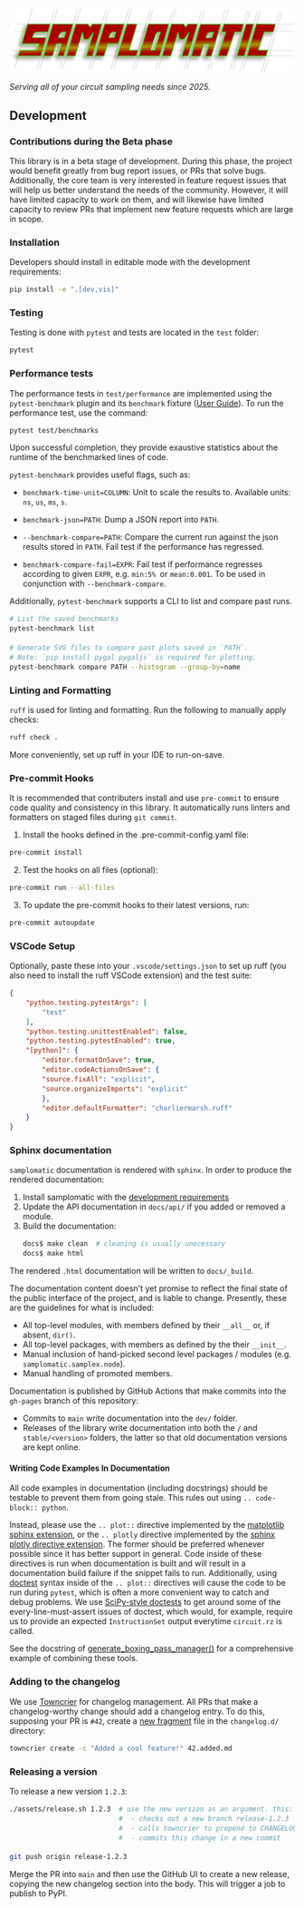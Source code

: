 <!--pytest-codeblocks:skipfile-->
![Samplomatic](docs/_static/img/samplomatic.svg)

_Serving all of your circuit sampling needs since 2025._

## Development

### Contributions during the Beta phase

This library is in a beta stage of development.
During this phase, the project would benefit greatly from bug report issues, or PRs that solve bugs.
Additionally, the core team is very interested in feature request issues that will help us better understand the needs of the community. However, it will have limited capacity to work on them, and will likewise have limited capacity to review PRs that implement new feature requests which are large in scope.

### Installation

Developers should install in editable mode with the development requirements:

```bash
pip install -e ".[dev,vis]"
```

### Testing

Testing is done with `pytest` and tests are located in the `test` folder:

```bash
pytest
```

### Performance tests

The performance tests in `test/performance` are implemented using the `pytest-benchmark` plugin and its `benchmark` fixture ([User Guide](https://pytest-benchmark.readthedocs.io/en/latest/index.html)). To run the performance test, use the command:
``` bash
pytest test/benchmarks
```
Upon successful completion, they provide exaustive statistics about the runtime of the benchmarked lines of code.

`pytest-benchmark` provides useful flags, such as:

* `benchmark-time-unit=COLUMN`: Unit to scale the results to. Available units: `ns`, `us`, `ms`, `s`.

* `benchmark-json=PATH`: Dump a JSON report into `PATH`.

* `--benchmark-compare=PATH`: Compare the current run against the json results stored in `PATH`. Fail test if the performance has regressed.

* `benchmark-compare-fail=EXPR`: Fail test if performance regresses according to given `EXPR`, e.g. `min:5% `or `mean:0.001`. To be used in conjunction with `--benchmark-compare`.

Additionally, `pytest-benchmark` supports a CLI to list and compare past runs.

``` bash
# List the saved benchmarks
pytest-benchmark list

# Generate SVG files to compare past plots saved in `PATH`.
# Note: `pip install pygal pygaljs` is required for plotting.
pytest-benchmark compare PATH --histogram --group-by=name
```

### Linting and Formatting

`ruff` is used for linting and formatting. Run the following to manually apply checks:

```bash
ruff check .
```

More conveniently, set up ruff in your IDE to run-on-save.

### Pre-commit Hooks

It is recommended that contributers install and use `pre-commit` to ensure code quality and consistency in this library.
It automatically runs linters and formatters on staged files during `git commit`.

1. Install the hooks defined in the .pre-commit-config.yaml file:

```bash
pre-commit install
```

2. Test the hooks on all files (optional):

```bash
pre-commit run --all-files
```

3. To update the pre-commit hooks to their latest versions, run:

```bash
pre-commit autoupdate
```

### VSCode Setup

Optionally, paste these into your `.vscode/settings.json` to set up ruff (you also need to install the ruff VSCode extension) and the test suite:

```json
{
    "python.testing.pytestArgs": [
        "test"
    ],
    "python.testing.unittestEnabled": false,
    "python.testing.pytestEnabled": true,
    "[python]": {
        "editor.formatOnSave": true,
        "editor.codeActionsOnSave": {
        "source.fixAll": "explicit",
        "source.organizeImports": "explicit"
        },
        "editor.defaultFormatter": "charliermarsh.ruff"
    }
}
```

### Sphinx documentation

`samplomatic` documentation is rendered with `sphinx`. In order to produce the rendered
documentation:

1. Install samplomatic with the [development requirements](#installation)
2. Update the API documentation in `docs/api/` if you added or removed a module.
3. Build the documentation:
    ```bash
    docs$ make clean  # cleaning is usually unecessary
    docs$ make html
    ```

The rendered `.html` documentation will be written to `docs/_build`.

The documentation content doesn't yet promise to reflect the final state of the public interface of the project, and is liable to change.
Presently, these are the guidelines for what is included:

 * All top-level modules, with members defined by their `__all__` or, if absent, `dir()`.
 * All top-level packages, with members as defined by the their `__init__`.
 * Manual inclusion of hand-picked second level packages / modules (e.g. `samplomatic.samplex.node`).
 * Manual handling of promoted members.

Documentation is published by GitHub Actions that make commits into the `gh-pages` branch of this repository:

 * Commits to `main` write documentation into the `dev/` folder.
 * Releases of the library write documentation into both the `/` and `stable/<version>` folders, the latter so that old documentation versions are kept online.

#### Writing Code Examples In Documentation

All code examples in documentation (including docstrings) should be testable to prevent them from going stale.
This rules out using `.. code-block:: python`.

Instead, please use the `.. plot::` directive implemented by the [matplotlib sphinx extension](https://matplotlib.org/stable/api/sphinxext_plot_directive_api.html), or the `.. plotly` directive implemented by the [sphinx plotly directive extension](https://sphinx-plotly-directive.readthedocs.io/en/latest/index.html).
The former should be preferred whenever possible since it has better support in general.
Code inside of these directives is run when documentation is built and will result in a documentation build failure if the snippet fails to run.
Additionally, using [doctest](https://docs.python.org/3/library/doctest.html) syntax inside of the `.. plot::` directives will cause the code to be run during `pytest`, which is often a more convenient way to catch and debug problems.
We use [SciPy-style doctests](https://github.com/scipy/scipy_doctest) to get around some of the every-line-must-assert issues of doctest, which would, for example, require us to provide an expected `InstructionSet` output everytime `circuit.rz` is called.

See the docstring of [generate_boxing_pass_manager()](samplomatic/transpiler/generate_boxing_pass_manager.py) for a comprehensive example of combining these tools.

### Adding to the changelog

We use [Towncrier](https://towncrier.readthedocs.io/) for changelog management.
All PRs that make a changelog-worthy change should add a changelog entry.
To do this, supposing your PR is `#42`, create a [new fragment](https://towncrier.readthedocs.io/en/stable/tutorial.html#creating-news-fragments) file in the `changelog.d/` directory:

```bash
towncrier create -c "Added a cool feature!" 42.added.md
```

### Releasing a version

To release a new version `1.2.3`:

```bash
./assets/release.sh 1.2.3  # use the new version as an argument. this:
                           #  - checks out a new branch release-1.2.3
                           #  - calls towncrier to prepend to CHANGELOG
                           #  - commits this change in a new commit

git push origin release-1.2.3
```

Merge the PR into `main` and then use the GitHub UI to create a new release, copying the new changelog section into the body.
This will trigger a job to publish to PyPI.
